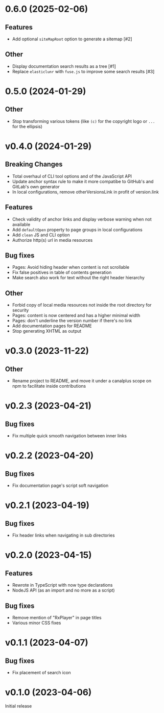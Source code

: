 # 0.6.0 (2025-02-06)

## Features

- Add optional `siteMapRoot` option to generate a sitemap [#2]

## Other

- Display documentation search results as a tree [#1]
- Replace `elasticlunr` with `fuse.js` to improve some search results [#3]

# 0.5.0 (2024-01-29)

## Other

- Stop transforming various tokens (like `(c)` for the copyright logo or `...`
  for the ellipsis)

# v0.4.0 (2024-01-29)

## Breaking Changes

- Total overhaul of CLI tool options and of the JavaScript API
- Update anchor syntax rule to make it more compatibe to GitHub's and GitLab's
  own generator
- In local configurations, remove otherVersionsLink in profit of version.link

## Features

- Check validity of anchor links and display verbose warning when not available
- Add `defaultOpen` property to page groups in local configurations
- Add `clean` JS and CLI option
- Authorize http(s) url in media resources

## Bug fixes

- Pages: Avoid hiding header when content is not scrollable
- Fix false positives in table of contents generation
- Make search also work for text without the right header hierarchy

## Other

- Forbid copy of local media resources not inside the root directory for
  security
- Pages: content is now centered and has a higher minimal width
- Pages: don't underline the version number if there's no link
- Add documentation pages for README
- Stop generating XHTML as output

# v0.3.0 (2023-11-22)

## Other

- Rename project to README, and move it under a canalplus scope on npm to
  facilitate inside contributions

# v0.2.3 (2023-04-21)

## Bug fixes

- Fix multiple quick smooth navigation between inner links

# v0.2.2 (2023-04-20)

## Bug fixes

- Fix documentation page's script soft navigation

# v0.2.1 (2023-04-19)

## Bug fixes

- Fix header links when navigating in sub directories

# v0.2.0 (2023-04-15)

## Features

- Rewrote in TypeScript with now type declarations
- NodeJS API (as an import and no more as a script)

## Bug fixes

- Remove mention of "RxPlayer" in page titles
- Various minor CSS fixes

# v0.1.1 (2023-04-07)

## Bug fixes

- Fix placement of search icon

# v0.1.0 (2023-04-06)

Initial release
